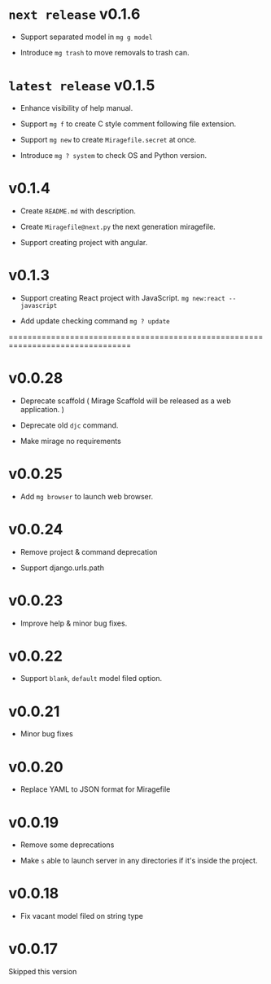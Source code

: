 # `next release` v0.1.6

- Support separated model in `mg g model`

- Introduce `mg trash` to move removals to trash can.


# `latest release` v0.1.5

- Enhance visibility of help manual.

- Support `mg f` to create C style comment following file extension.

- Support `mg new` to create `Miragefile.secret` at once.

- Introduce `mg ? system` to check OS and Python version.


# v0.1.4

- Create `README.md` with description.

- Create `Miragefile@next.py` the next generation miragefile.

- Support creating project with angular.

# v0.1.3

- Support creating React project with JavaScript. `mg new:react --javascript`

- Add update checking command `mg ? update`

================================================================================

# v0.0.28

- Deprecate scaffold ( Mirage Scaffold will be released as a web application. )

- Deprecate old `djc` command.

- Make mirage no requirements

# v0.0.25

- Add `mg browser` to launch web browser.

# v0.0.24

- Remove project & command deprecation

- Support django.urls.path

# v0.0.23

- Improve help & minor bug fixes.

# v0.0.22

- Support `blank`, `default` model filed option.

# v0.0.21

- Minor bug fixes

# v0.0.20

- Replace YAML to JSON format for Miragefile

# v0.0.19

- Remove some deprecations

- Make `s` able to launch server in any directories if it's inside the project.

# v0.0.18

- Fix vacant model filed on string type

# v0.0.17

Skipped this version
